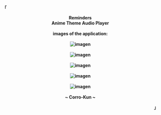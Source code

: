 <p align="left"><strong><samp>「</samp></strong></p>

<p align="center">
    <b>
        Reminders
        <br>
        Anime Theme Audio Player
        <br>
        <br>
        images of the application:
        <br>
        <br>
        <img src="https://res.cloudinary.com/daqrkk4sr/image/upload/v1703629386/store-kun/Reminders/ox1kilp3lpje6ycp14xn.png" alt="imagen">
        <br>
        <br>
        <img src="https://res.cloudinary.com/daqrkk4sr/image/upload/v1703629902/store-kun/Reminders/z9e5tc6ujbegn4xqqna5.png" alt="imagen">
        <br>
        <br>
        <img src="https://res.cloudinary.com/daqrkk4sr/image/upload/v1703630088/store-kun/Reminders/kfzk7vuqcl8b8u6hxyzy.png" alt="imagen">
        <br>
        <br>
        <img src="https://res.cloudinary.com/daqrkk4sr/image/upload/v1703630603/store-kun/Reminders/pq0glvfnmqud1usm0atu.png" alt="imagen">
        <br>
        <br>
        <img src="https://res.cloudinary.com/daqrkk4sr/image/upload/v1703630787/store-kun/Reminders/p9jwxvijg7wjy3fb5iop.png" alt="imagen">
        <br>
        <br>
        ~ Corro-Kun ~
    </b>
</p>

<p align="right"><strong><samp>」</samp></strong></p>

<br>
